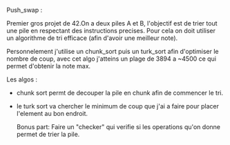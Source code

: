Push_swap :

Premier gros projet de 42.On a deux piles A et B, l'objectif est de trier tout une pile en respectant des instructions precises. Pour cela on doit utiliser un algorithme de tri efficace (afin d'avoir une meilleur note).

Personnelement j'utilise un chunk_sort puis un turk_sort afin d'optimiser le nombre de coup, avec cet algo j'atteins un plage de 3894 a ~4500 ce qui permet d'obtenir la note max.

Les algos :
- chunk sort permt de decouper la pile en chunk afin de commencer le tri.

- le turk sort va chercher le minimum de coup que j'ai a faire pour placer l'element au bon endroit.

  Bonus part:
  Faire un "checker" qui verifie si les operations qu'on donne permet de trier la pile.
